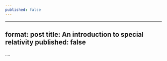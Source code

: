 ```yaml
---
published: false
---
```

___
format: post
title: An introduction to special relativity
published: false
---

....
